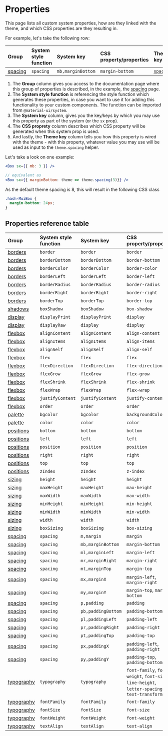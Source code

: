 # Properties

<p class="description">This page lists all custom system properties, how are they linked with the theme, and which CSS properties are they resulting in.</p>

For example, let's take the following row:

| Group                       | System style function | System key        | CSS property/properties | Theme key                                                        |
| :-------------------------- | :-------------------- | :---------------- | :---------------------- | :--------------------------------------------------------------- |
| [spacing](/system/spacing/) | `spacing`             | `mb,marginBottom` | `margin-bottom`         | [`spacing`](/customization/default-theme/?expand-path=$.spacing) |

1. The <b>Group</b> column gives you access to the documentation page where this group of properties is described, in the example, the [spacing](/system/spacing/) page.
2. The <b>System style function</b> is referencing the style function which generates these properties, in case you want to use it for adding this functionality to your custom components. The function can be imported from `@material-ui/system`.
3. The <b>System key</b> column, gives you the key/keys by which you may use this property as part of the system (or the `sx` prop).
4. The <b>CSS proprety</b> column describes which CSS property will be generated when this system prop is used.
5. And lastly, the <b>Theme key</b> column tells you how this property is wired with the theme - with this property, whatever value you may use will be used as input to the `theme.spacing` helper.

Let's take a look on one example:

```jsx
<Box sx={{ mb: 3 }} />

// equivalent as
<Box sx={{ marginBottom: theme => theme.spacing(3)}} />
```

As the default theme spacing is 8, this will result in the following CSS class

```css
.hash-MuiBox {
  margin-bottom: 24px;
}
```

## Properties reference table

| Group                             | System style function | System key         | CSS property/properties                                                                      | Theme key                                                              |
| :-------------------------------- | :-------------------- | :----------------- | :------------------------------------------------------------------------------------------- | :--------------------------------------------------------------------- |
| [borders](/system/borders/)       | `border`              | `border`           | `border`                                                                                     | `borders`                                                              |
| [borders](/system/borders/)       | `borderBottom`        | `borderBottom`     | `border-bottom`                                                                              | `borders`                                                              |
| [borders](/system/borders/)       | `borderColor`         | `borderColor`      | `border-color`                                                                               | [`palette`](/customization/default-theme/?expand-path=$.palette)       |
| [borders](/system/borders/)       | `borderLeft`          | `borderLeft`       | `border-left`                                                                                | `borders`                                                              |
| [borders](/system/borders/)       | `borderRadius`        | `borderRadius`     | `border-radius`                                                                              | [`shape`](/customization/default-theme/?expand-path=$.shape)           |
| [borders](/system/borders/)       | `borderRight`         | `borderRight`      | `border-right`                                                                               | `borders`                                                              |
| [borders](/system/borders/)       | `borderTop`           | `borderTop`        | `border-top`                                                                                 | `borders`                                                              |
| [shadows](/system/shadows/)       | `boxShadow`           | `boxShadow`        | `box-shadow`                                                                                 | `shadows`                                                              |
| [display](/system/display/)       | `displayPrint`        | `displayPrint`     | `display`                                                                                    | none                                                                   |
| [display](/system/display/)       | `displayRaw`          | `display`          | `display`                                                                                    | none                                                                   |
| [flexbox](/system/flexbox/)       | `alignContent`        | `alignContent`     | `align-content`                                                                              | none                                                                   |
| [flexbox](/system/flexbox/)       | `alignItems`          | `alignItems`       | `align-items`                                                                                | none                                                                   |
| [flexbox](/system/flexbox/)       | `alignSelf`           | `alignSelf`        | `align-self`                                                                                 | none                                                                   |
| [flexbox](/system/flexbox/)       | `flex`                | `flex`             | `flex`                                                                                       | none                                                                   |
| [flexbox](/system/flexbox/)       | `flexDirection`       | `flexDirection`    | `flex-direction`                                                                             | none                                                                   |
| [flexbox](/system/flexbox/)       | `flexGrow`            | `flexGrow`         | `flex-grow`                                                                                  | none                                                                   |
| [flexbox](/system/flexbox/)       | `flexShrink`          | `flexShrink`       | `flex-shrink`                                                                                | none                                                                   |
| [flexbox](/system/flexbox/)       | `flexWrap`            | `flexWrap`         | `flex-wrap`                                                                                  | none                                                                   |
| [flexbox](/system/flexbox/)       | `justifyContent`      | `justifyContent`   | `justify-content`                                                                            | none                                                                   |
| [flexbox](/system/flexbox/)       | `order`               | `order`            | `order`                                                                                      | none                                                                   |
| [palette](/system/palette/)       | `bgcolor`             | `bgcolor`          | `backgroundColor`                                                                            | [`palette`](/customization/default-theme/?expand-path=$.palette)       |
| [palette](/system/palette/)       | `color`               | `color`            | `color`                                                                                      | [`palette`](/customization/default-theme/?expand-path=$.palette)       |
| [positions](/system/positions/)   | `bottom`              | `bottom`           | `bottom`                                                                                     | none                                                                   |
| [positions](/system/positions/)   | `left`                | `left`             | `left`                                                                                       | none                                                                   |
| [positions](/system/positions/)   | `position`            | `position`         | `position`                                                                                   | none                                                                   |
| [positions](/system/positions/)   | `right`               | `right`            | `right`                                                                                      | none                                                                   |
| [positions](/system/positions/)   | `top`                 | `top`              | `top`                                                                                        | none                                                                   |
| [positions](/system/positions/)   | `zIndex`              | `zIndex`           | `z-index`                                                                                    | [`zIndex`](/customization/default-theme/?expand-path=$.zIndex)         |
| [sizing](/system/sizing/)         | `height`              | `height`           | `height`                                                                                     | none                                                                   |
| [sizing](/system/sizing/)         | `maxHeight`           | `maxHeight`        | `max-height`                                                                                 | none                                                                   |
| [sizing](/system/sizing/)         | `maxWidth`            | `maxWidth`         | `max-width`                                                                                  | none                                                                   |
| [sizing](/system/sizing/)         | `minHeight`           | `minHeight`        | `min-height`                                                                                 | none                                                                   |
| [sizing](/system/sizing/)         | `minWidth`            | `minWidth`         | `min-width`                                                                                  | none                                                                   |
| [sizing](/system/sizing/)         | `width`               | `width`            | `width`                                                                                      | none                                                                   |
| [sizing](/system/sizing/)         | `boxSizing`           | `boxSizing`        | `box-sizing`                                                                                 | none                                                                   |
| [spacing](/system/spacing/)       | `spacing`             | `m,margin`         | `margin`                                                                                     | [`spacing`](/customization/default-theme/?expand-path=$.spacing)       |
| [spacing](/system/spacing/)       | `spacing`             | `mb,marginBottom`  | `margin-bottom`                                                                              | [`spacing`](/customization/default-theme/?expand-path=$.spacing)       |
| [spacing](/system/spacing/)       | `spacing`             | `ml,marginLeft`    | `margin-left`                                                                                | [`spacing`](/customization/default-theme/?expand-path=$.spacing)       |
| [spacing](/system/spacing/)       | `spacing`             | `mr,marginRight`   | `margin-right`                                                                               | [`spacing`](/customization/default-theme/?expand-path=$.spacing)       |
| [spacing](/system/spacing/)       | `spacing`             | `mt,marginTop`     | `margin-top`                                                                                 | [`spacing`](/customization/default-theme/?expand-path=$.spacing)       |
| [spacing](/system/spacing/)       | `spacing`             | `mx,marginX`       | `margin-left`, `margin-right`                                                                | [`spacing`](/customization/default-theme/?expand-path=$.spacing)       |
| [spacing](/system/spacing/)       | `spacing`             | `my,marginY`       | `margin-top`, `margin-bottom`                                                                | [`spacing`](/customization/default-theme/?expand-path=$.spacing)       |
| [spacing](/system/spacing/)       | `spacing`             | `p,padding`        | `padding`                                                                                    | [`spacing`](/customization/default-theme/?expand-path=$.spacing)       |
| [spacing](/system/spacing/)       | `spacing`             | `pb,paddingBottom` | `padding-bottom`                                                                             | [`spacing`](/customization/default-theme/?expand-path=$.spacing)       |
| [spacing](/system/spacing/)       | `spacing`             | `pl,paddingLeft`   | `padding-left`                                                                               | [`spacing`](/customization/default-theme/?expand-path=$.spacing)       |
| [spacing](/system/spacing/)       | `spacing`             | `pr,paddingRight`  | `padding-right`                                                                              | [`spacing`](/customization/default-theme/?expand-path=$.spacing)       |
| [spacing](/system/spacing/)       | `spacing`             | `pt,paddingTop`    | `padding-top`                                                                                | [`spacing`](/customization/default-theme/?expand-path=$.spacing)       |
| [spacing](/system/spacing/)       | `spacing`             | `px,paddingX`      | `padding-left`, `padding-right`                                                              | [`spacing`](/customization/default-theme/?expand-path=$.spacing)       |
| [spacing](/system/spacing/)       | `spacing`             | `py,paddingY`      | `padding-top`, `padding-bottom`                                                              | [`spacing`](/customization/default-theme/?expand-path=$.spacing)       |
| [typography](/system/typography/) | `typography`          | `typography`       | `font-family`, `font-weight`, `font-size`, `line-height`, `letter-spacing`, `text-transform` | [`typography`](/customization/default-theme/?expand-path=$.typography) |
| [typography](/system/typography/) | `fontFamily`          | `fontFamily`       | `font-family`                                                                                | [`typography`](/customization/default-theme/?expand-path=$.typography) |
| [typography](/system/typography/) | `fontSize`            | `fontSize`         | `font-size`                                                                                  | [`typography`](/customization/default-theme/?expand-path=$.typography) |
| [typography](/system/typography/) | `fontWeight`          | `fontWeight`       | `font-weight`                                                                                | [`typography`](/customization/default-theme/?expand-path=$.typography) |
| [typography](/system/typography/) | `textAlign`           | `textAlign`        | `text-align`                                                                                 | none                                                                   |
